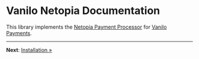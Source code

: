 # Vanilo Netopia Documentation

This library implements the [Netopia Payment Processor](hhttps://netopia-payments.com) for
[Vanilo Payments](https://vanilo.io/docs/master/payments).

---

**Next**: [Installation &raquo;](installation.md)
